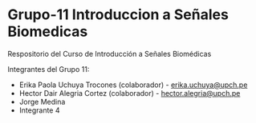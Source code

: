 # Grupo-11 Introduccion a Señales Biomedicas
Respositorio del Curso de Introducción a Señales Biomédicas

Integrantes del Grupo 11:
* Erika Paola Uchuya Trocones (colaborador) - erika.uchuya@upch.pe
* Hector Dair Alegria Cortez (colaborador) - hector.alegria@upch.pe
* Jorge Medina
* Integrante 4
